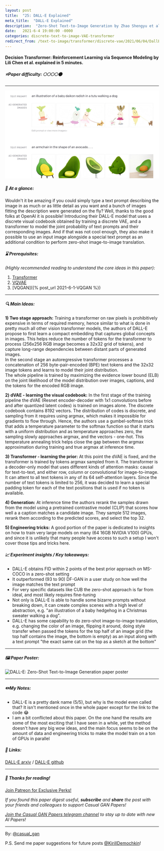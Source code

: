 ```yaml
---
layout: post
title:  "25: DALL-E Explained"
meta_title:  "DALL-E Explained"
description:  "Zero-Shot Text-to-Image Generation by Zhao Shengyu et al. explained in 5 minutes."
date:   2021-6-4 19:00:00 -0000
categories: discrete-text-to-image-VAE-transformer
redirect_from: /text-to-image/transformer/discrete-vae/2021/06/04/DallE.html
---
```


#### Decision Transformer: Reinforcement Learning via Sequence Modeling by Lili Chen et al. explained in 5 minutes.

##### ⭐️Paper difficulty: 🌕🌕🌕🌕🌑

***

![DALL-E: Zero-Shot Text-to-Image Generation teaser](/assets/images/dalle_teaser.jpg "DALL-E teaser")

##### 🎯 At a glance:

Wouldn't it be amazing if you could simply type a text prompt describing the image in as much or as little detail as you want and a bunch of images fitting the description were generated on the fly? Well, thanks to the good folks at OpenAI it is possible! Introducing their DALL-E model that uses a discrete visual codebook obtained by training a discrete VAE, and a transformer to model the joint probability of text prompts and their corresponding images. And if that was not cool enough, they also make it possible to use an input image alongside a special text prompt as an additional condition to perform zero-shot image-to-image translation.

##### ⌛️ Prerequisites:

*(Highly recommended reading to understand the core ideas in this paper):*
1. [Transformer](https://arxiv.org/abs/1706.03762)
2. [VQVAE](https://t.me/casual_gan/30)
3. [VQGAN]({% post_url 2021-6-1-VQGAN %})

***

##### 🔍 Main Ideas:

**1) Two stage approach:**
Training a transformer on raw pixels is prohibitively expensive in terms of required memory, hence similar to what is done in pretty much all other vision transformer models, the authors of DALL-E propose to first learn a compact embedding that captures global concepts in images. This helps reduce the number of tokens for the transformer to process (256x256 RGB image becomes a 32x32 grid of tokens), and capture long-range dependencies between distant parts of generated images.  
In the second stage an autoregressive transformer processes a concatenation of 256 byte-pair-encoded (BPE) text tokens and the 32x32 image tokens and learns to model their joint distribution.  
The whole pipeline is trained by maximizing the evidence lower bound (ELB) on the joint likelihood of the model distribution over images, captions, and the tokens for the encoded RGB image.  

**2) dVAE - learning the visual codebook:**
In the first stage of the training pipeline the dVAE (Resnet encoder-decoder with 1x1 convolutions before and after quantized latent codes) is trained on images alone.  The discrete codebook contains  8192 vectors. The distribution of codes is discrete, and sampling from it requires using argmax, which makes it impossible for gradients to flow through. Hence, the authors use a gumbel-softmax trick that adds a temperature parameter to the softmax function so that it starts with a uniform distribution and as temperature approaches zero, the sampling slowly approaches argmax, and the vectors - one-hot. This temperature annealing trick helps close the gap between the argmax approximation during training and true argmax at inference time.

**3) Transformer - learning the prior:**
At this point the dVAE is fixed, and the transformer is trained by tokens argmax sampled from it.  The transformer is a decoder-only model that uses  different kinds of attention masks: causal for text-to-text, and either row, column or convolutional for image-to-image. It can attent to all text tokens in any of its 64 self-attention layers. Since the number of text tokens is limited to 256, it was decided to learn a special padding token for each of the text positions that is used if no token is available.

**4) Generation:**
At inference time the authors rerank the samples drawn from the model using a pretrained contrastive model (CLIP) that scores how well a a caption matches a candidate image. They sample 512 images, rerank them according to the predicted scores, and select the top 32.

**5) Engineering tricks:**
A good portion of the paper is dedicated to insights on how to train very large models on many (64 16GB NVIDIA V100) GPUs, and since it is unlikely that many people have access to such a setup I won't cover those tips and tricks here.

##### 📈 Experiment insights / Key takeaways:
- DALL-E obtains FID within 2 points of the best prior approach on MS-COCO in a zero-shot setting
- It outperformed (93 to 90) DF-GAN in a user study on how well the image matches the text prompt
- For very specific datasets like CUB the zero-shot approach is far from ideal, and most likely requires fine-tuning
- Not only is DALL-E is able to handle some bizarre prompts without breaking down, it can create complex scenes with a high level of abstraction, e.g. "an illustration of a baby hedgehog in a Christmas sweater walking a dog".
- DALL-E has some capability to do zero-shot image-to-image translation, e.g. changing the color of an image, flipping it around, doing style transfer when passed the tokens for the top half of an image grid (the top half contains the image, the bottom is empty) as an input along with a text prompt "the exact same cat on the top as a sketch at the bottom"

***

##### 🖼️ Paper Poster:

![DALL-E: Zero-Shot Text-to-Image Generation paper poster](/assets/images/dalle.png "DALL-E Paper Poster")

***

##### ✏️My Notes:
- DALL-E is a pretty dank name (5/5), but why is the model even called that? It isn't mentioned once in the whole paper except for the link to the code 😂
- I am a bit conflicted about this paper. On the one hand the results are some of the most exciting that I have seen in a while, yet the method doesn't have any big wow ideas, and the main focus seems to be on the amount of data and engineering tricks to make the model train on a ton of GPUs in parallel

##### 🔗 Links:
[DALL-E arxiv](https://arxiv.org/abs/2102.12092) / [DALL-E github](https://github.com/openai/DALL-E)

***

##### 👋 Thanks for reading!

<a href="https://www.patreon.com/bePatron?u=53448948" data-patreon-widget-type="become-patron-button">Join Patreon for Exclusive Perks!</a><script async src="https://c6.patreon.com/becomePatronButton.bundle.js"></script>

*If you found this paper digest useful, **subscribe** and **share** the post with your friends and colleagues to support Casual GAN Papers!*

*[Join the Casual GAN Papers telegram channel](https://t.me/joinchat/KeutnzlvetRkZGZi) to stay up to date with new AI Papers!*

***

By: [@casual_gan](https://t.me/joinchat/KeutnzlvetRkZGZi)

P.S. Send me paper suggestions for future posts
[@KirillDemochkin](mailto:kdemochkin@gmail.com)!
